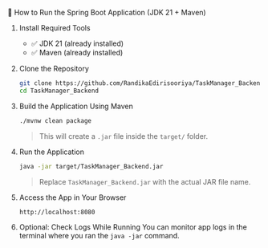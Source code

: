 🏃 How to Run the Spring Boot Application (JDK 21 + Maven)

1. Install Required Tools
   - ✅ JDK 21 (already installed)
   - ✅ Maven (already installed)

2. Clone the Repository
   ```bash
   git clone https://github.com/RandikaEdirisooriya/TaskManager_Backend.git
   cd TaskManager_Backend
   ```

3. Build the Application Using Maven
   ```bash
   ./mvnw clean package
   ```
   > This will create a `.jar` file inside the `target/` folder.

4. Run the Application
   ```bash
   java -jar target/TaskManager_Backend.jar
   ```
   > Replace `TaskManager_Backend.jar` with the actual JAR file name.

5. Access the App in Your Browser
   ```
   http://localhost:8080
   ```

6. Optional: Check Logs While Running
   You can monitor app logs in the terminal where you ran the `java -jar` command.

